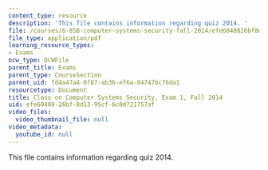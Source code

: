 ```yaml
---
content_type: resource
description: 'This file contains information regarding quiz 2014. '
file: /courses/6-858-computer-systems-security-fall-2014/efe6040826bf8d1395cf6c0d721757af_MIT6_858F14_q14_1.pdf
file_type: application/pdf
learning_resource_types:
- Exams
ocw_type: OCWFile
parent_title: Exams
parent_type: CourseSection
parent_uid: fd4a47a4-0f87-ab36-ef6a-94747bc76da1
resourcetype: Document
title: Class on Computer Systems Security, Exam 1, Fall 2014
uid: efe60408-26bf-8d13-95cf-6c0d721757af
video_files:
  video_thumbnail_file: null
video_metadata:
  youtube_id: null
---
```

This file contains information regarding quiz 2014. 

